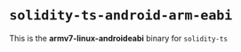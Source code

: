 <!-- cSpell:disable -->

# `solidity-ts-android-arm-eabi`

This is the **armv7-linux-androideabi** binary for `solidity-ts`
